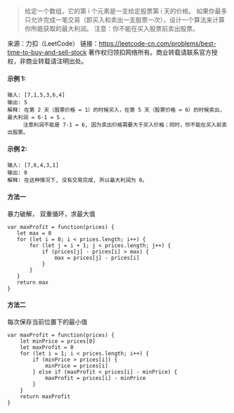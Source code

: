 > 给定一个数组，它的第 i 个元素是一支给定股票第 i 天的价格。
如果你最多只允许完成一笔交易（即买入和卖出一支股票一次），设计一个算法来计算你所能获取的最大利润。
注意：你不能在买入股票前卖出股票。

来源：力扣（LeetCode）
链接：https://leetcode-cn.com/problems/best-time-to-buy-and-sell-stock
著作权归领扣网络所有。商业转载请联系官方授权，非商业转载请注明出处。

#### 示例 1:
```
输入: [7,1,5,3,6,4]
输出: 5
解释: 在第 2 天（股票价格 = 1）的时候买入，在第 5 天（股票价格 = 6）的时候卖出，最大利润 = 6-1 = 5 。
     注意利润不能是 7-1 = 6, 因为卖出价格需要大于买入价格；同时，你不能在买入前卖出股票。
```

#### 示例 2:
```
输入: [7,6,4,3,1]
输出: 0
解释: 在这种情况下, 没有交易完成, 所以最大利润为 0。
```

#### 方法一
暴力破解， 双重循环，求最大值
```
var maxProfit = function(prices) {
   let max = 0
   for (let i = 0; i < prices.length; i++) {
       for (let j = i + 1; j < prices.length; j++) {
           if (prices[j] - prices[i] > max) {
               max = prices[j] - prices[i]
           }
       }
   }
   return max
}
```

#### 方法二
每次保存当前位置下的最小值
```
var maxProfit = function(prices) {
    let minPrice = prices[0]
    let maxProfit = 0
    for (let i = 1; i < prices.length; i++) {
        if (minPrice > prices[i]) {
            minPrice = prices[i]
        } else if (maxProfit < prices[i] - minPrice) {
            maxProfit = prices[i] - minPrice
        }
    }
    return maxProfit
}
```
